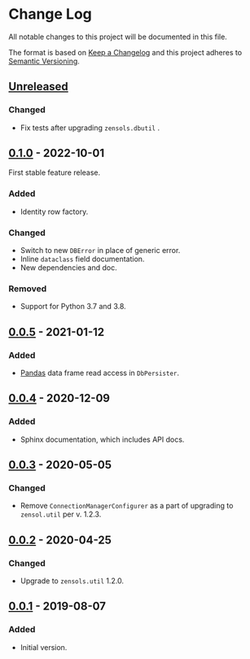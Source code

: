 # Change Log
All notable changes to this project will be documented in this file.

The format is based on [Keep a Changelog](http://keepachangelog.com/)
and this project adheres to [Semantic Versioning](http://semver.org/).


## [Unreleased]


### Changed
- Fix tests after upgrading `zensols.dbutil` .


## [0.1.0] - 2022-10-01
First stable feature release.

### Added
- Identity row factory.

### Changed
- Switch to new `DBError` in place of generic error.
- Inline `dataclass` field documentation.
- New dependencies and doc.

### Removed
- Support for Python 3.7 and 3.8.


## [0.0.5] - 2021-01-12
### Added
- [Pandas] data frame read access in `DbPersister`.


## [0.0.4] - 2020-12-09
### Added
- Sphinx documentation, which includes API docs.


## [0.0.3] - 2020-05-05
### Changed
- Remove `ConnectionManagerConfigurer` as a part of upgrading to `zensol.util`
  per v. 1.2.3.


## [0.0.2] - 2020-04-25
### Changed
- Upgrade to `zensols.util` 1.2.0.


## [0.0.1] - 2019-08-07
### Added
- Initial version.


<!-- links -->
[Unreleased]: https://github.com/plandes/dbutilpg/compare/v0.1.0...HEAD
[0.1.0]: https://github.com/plandes/dbutilpg/compare/v0.0.5...v0.1.0
[0.0.5]: https://github.com/plandes/dbutilpg/compare/v0.0.4...v0.0.5
[0.0.4]: https://github.com/plandes/dbutilpg/compare/v0.0.3...v0.0.4
[0.0.3]: https://github.com/plandes/dbutilpg/compare/v0.0.2...v0.0.3
[0.0.2]: https://github.com/plandes/dbutilpg/compare/v0.0.1...v0.0.2
[0.0.1]: https://github.com/plandes/dbutilpg/compare/v0.0.0...v0.0.1


[Pandas]: https://pandas.pydata.org
